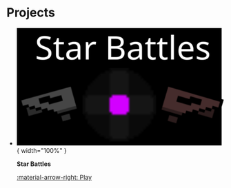 # Projects

<div class="grid cards" markdown>

-   ![SatR BTTlaLE IMAGeeeeee](/assets/starbtallte.svg){ width="100%" }

    __Star Battles__

    [:material-arrow-right: Play](starbattle)
</div>